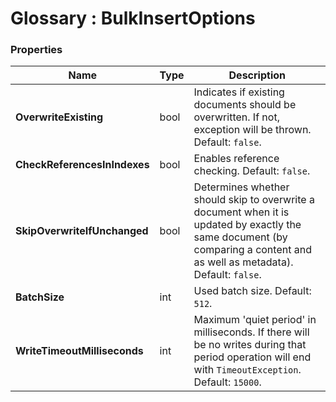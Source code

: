 ﻿# Glossary : BulkInsertOptions

### Properties

| Name | Type | Description |
| ------------- | ------------- | ----- |
| **OverwriteExisting** | bool | Indicates if existing documents should be overwritten. If not, exception will be thrown. Default: `false`. |
| **CheckReferencesInIndexes** | bool | Enables reference checking. Default: `false`. |
| **SkipOverwriteIfUnchanged** | bool | Determines whether should skip to overwrite a document when it is updated by exactly the same document (by comparing a content and as well as metadata). Default: `false`. |
| **BatchSize** | int | Used batch size. Default: `512`. |
| **WriteTimeoutMilliseconds** | int |Maximum 'quiet period' in milliseconds. If there will be no writes during that period operation will end with `TimeoutException`. Default: `15000`.  |
